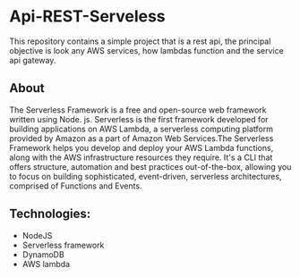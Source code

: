 # Api-REST-Serveless

This repository contains a simple project that is a rest api, the principal objective is look any AWS services, how lambdas function and the service api gateway.

## About

The Serverless Framework is a free and open-source web framework written using Node. js. Serverless is the first framework developed for building applications on AWS Lambda, a serverless computing platform provided by Amazon as a part of Amazon Web Services.The Serverless Framework helps you develop and deploy your AWS Lambda functions, along with the AWS infrastructure resources they require. It's a CLI that offers structure, automation and best practices out-of-the-box, allowing you to focus on building sophisticated, event-driven, serverless architectures, comprised of Functions and Events.

## Technologies:
* NodeJS
* Serverless framework
* DynamoDB
* AWS lambda


